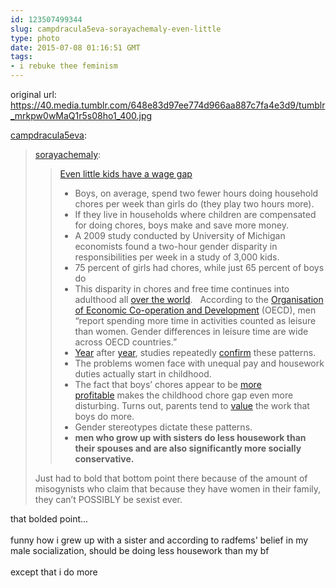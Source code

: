 ```yaml
---
id: 123507499344
slug: campdracula5eva-sorayachemaly-even-little
type: photo
date: 2015-07-08 01:16:51 GMT
tags:
- i rebuke thee feminism
---
```

original url: https://40.media.tumblr.com/648e83d97ee774d966aa887c7fa4e3d9/tumblr_mrkpw0wMaQ1r5s08ho1_400.jpg

<p><a class="tumblr_blog" href="http://campdracula5eva.tumblr.com/post/58426882940/sorayachemaly-even-little-kids-have-a-wage-gap">campdracula5eva</a>:</p>
<blockquote>
<p><a class="tumblr_blog" href="http://sorayachemaly.tumblr.com/post/58328735330/even-little-kids-have-a-wage-gap-boys-on">sorayachemaly</a>:</p>
<blockquote>
<p><a href="http://www.salon.com/2013/08/15/even_little_kids_have_a_wage_gap/">Even little kids have a wage gap</a></p>
<ul><li><span>Boys, on average, spend two fewer hours doing household chores per week than girls do (they play two hours more).</span></li>
<li><span>I</span><span>f they live in households where children are compensated for doing chores, boys make and save more money.  </span></li>
<li><span>A 2009 study conducted by University of Michigan economists found a two-hour gender disparity in responsibilities per week in a study of 3,000 kids.</span></li>
<li><span>75 percent of girls had chores, while just 65 percent of boys do</span></li>
<li><span>This disparity in chores and free time continues into adulthood all </span><a href="http://www.oecd.org/els/family/44720649.pdf">over the world</a><span>.   According to the </span><a href="http://www.oecd.org/">Organisation of Economic Co-operation and Development</a><span> (OECD), men “report spending more time in activities counted as leisure than women. Gender differences in leisure time are wide across OECD countries.”</span></li>
<li><a href="http://www.isr.umich.edu/home/news/research-update/2007-01.pdf">Year</a><span> after </span><a href="http://www.npr.org/templates/story/story.php?storyId=6637661">year</a><span>, studies repeatedly </span><a href="http://www.eijtur.org/pdf/volumes/eIJTUR-7-1-5_Time_Pieces.pdf">confirm</a><span> these patterns.</span></li>
<li><span>The problems women face with unequal pay and housework duties actually start in childhood.</span></li>
<li><span>The fact that boys’ chores appear to be </span><a href="http://www.dailytelegraph.com.au/money/cost-of-living/a-household-flaw-allows-boys-to-pocket-more-for-doing-household-chores/story-fni0cp8j-1226679813153">more profitable</a><span> makes the childhood chore gap even more disturbing. Turns out, parents tend to </span><a href="http://www.dailytelegraph.com.au/money/cost-of-living/a-household-flaw-allows-boys-to-pocket-more-for-doing-household-chores/story-fni0cp8j-1226679813153">value</a><span> the work that boys do more. </span></li>
<li><span>Gender stereotypes dictate these patterns. </span></li>
<li><strong>men who grow up with sisters do less housework than their spouses and are also significantly more socially conservative.</strong></li>
</ul></blockquote>
<p>Just had to bold that bottom point there because of the amount of misogynists who claim that because they have women in their family, they can’t POSSIBLY be sexist ever. </p>
</blockquote>

<p></p><p>that bolded point...<br/><br/>funny how i grew up with a sister and according to radfems' belief in my male socialization, should be doing less housework than my bf <br/><br/>except that i do more</p>